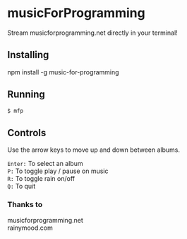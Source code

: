 # musicForProgramming
Stream musicforprogramming.net directly in your terminal!

## Installing
npm install -g music-for-programming

## Running
```bash
$ mfp
```

## Controls
Use the arrow keys to move up and down between albums.

```Enter:``` To select an album  
```P:``` To toggle play / pause on music  
```R:``` To toggle rain on/off  
```Q:``` To quit

### Thanks to
musicforprogramming.net  
rainymood.com
